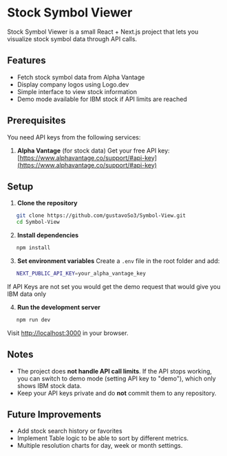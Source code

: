 # Stock Symbol Viewer

Stock Symbol Viewer is a small React + Next.js project that lets you visualize stock symbol data through API calls.

## Features

* Fetch stock symbol data from Alpha Vantage
* Display company logos using Logo.dev
* Simple interface to view stock information
* Demo mode available for IBM stock if API limits are reached

## Prerequisites

You need API keys from the following services:

1. **Alpha Vantage** (for stock data)
   Get your free API key: [https://www.alphavantage.co/support/#api-key](https://www.alphavantage.co/support/#api-key)

## Setup

1. **Clone the repository**

```sh
   git clone https://github.com/gustavoSo3/Symbol-View.git
   cd Symbol-View
```

2. **Install dependencies**

```sh
   npm install
```

3. **Set environment variables**
   Create a `.env` file in the root folder and add:

```sh
   NEXT_PUBLIC_API_KEY=your_alpha_vantage_key
```

   If API Keys are not set you would get the demo request that would give you IBM data only

4. **Run the development server**

```sh
   npm run dev
```

   Visit [http://localhost:3000](http://localhost:3000) in your browser.

## Notes

* The project does **not handle API call limits**. If the API stops working, you can switch to demo mode (setting API key to "demo"), which only shows IBM stock data.
* Keep your API keys private and do **not** commit them to any repository.

## Future Improvements

* Add stock search history or favorites
* Implement Table logic to be able to sort by different metrics.
* Multiple resolution charts for day, week or month settings.
